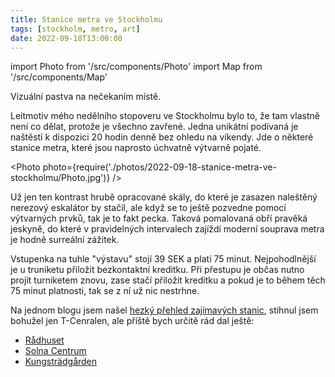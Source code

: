 ```yaml
---
title: Stanice metra ve Stockholmu
tags: [stockholm, metro, art]
date: 2022-09-18T13:00:00
---
```


import Photo from '/src/components/Photo'
import Map from '/src/components/Map'

Vizuální pastva na nečekaním místě.

<!-- truncate -->

Leitmotiv mého nedělního stopoveru ve Stockholmu bylo to, že tam vlastně není co dělat, protože je všechno zavřené. Jedna unikátní podívaná je naštěstí k dispozici 20 hodin denně bez ohledu na víkendy. Jde o některé stanice metra, které jsou naprosto úchvatně výtvarně pojaté.

<Photo photo={require('./photos/2022-09-18-stanice-metra-ve-stockholmu/Photo.jpg')} />

Už jen ten kontrast hrubě opracované skály, do které je zasazen naleštěný nerezový eskalátor by stačil, ale když se to ještě pozvedne pomocí výtvarných prvků, tak je to fakt pecka. Taková pomalovaná obří pravěká jeskyně, do které v pravidelných intervalech zajíždí moderní souprava metra je hodně surreální zážitek.

Vstupenka na tuhle "výstavu" stojí 39 SEK a platí 75 minut. Nejpohodlnější je u truniketu přiložit bezkontaktní kreditku. Při přestupu je občas nutno projít turniketem znovu, zase stačí přiložit kreditku a pokud je to během těch 75 minut platnosti, tak se z ní už nic nestrhne.

Na jednom blogu jsem našel [hezký přehled zajímavých stanic](https://handluggageonly.co.uk/2018/05/22/8-of-the-best-metro-stations-to-find-stockholms-metro-art/), stihnul jsem bohužel jen T-Cenralen, ale příště bych určitě rád dal ještě:

- [Rådhuset](https://en.wikipedia.org/wiki/R%C3%A5dhuset_metro_station)
- [Solna Centrum](https://www.visitstockholm.com/o/solna-centrum-subway-station/)
- [Kungsträdgården](https://en.wikipedia.org/wiki/Kungstr%C3%A4dg%C3%A5rden_metro_station)

<Map src="https://www.google.com/maps/embed?pb=!1m18!1m12!1m3!1d4070.183346032117!2d18.05772834137383!3d59.33142329509438!2m3!1f0!2f0!3f0!3m2!1i1024!2i768!4f13.1!3m3!1m2!1s0x465f9d60812e6cc7%3A0xbe2201dc8bf32611!2sT-Centralen!5e0!3m2!1sen!2scz!4v1666520263087!5m2!1sen!2scz" />

